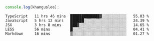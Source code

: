 ```js
console.log(khanguslee);
```

<!--START_SECTION:waka-->
```text
TypeScript   11 hrs 46 mins  █████████████▓░░░░░░░░░░░   55.03 % 
JavaScript   5 hrs 12 mins   ██████░░░░░░░░░░░░░░░░░░░   24.39 % 
JSX          3 hrs 8 mins    ███▓░░░░░░░░░░░░░░░░░░░░░   14.65 % 
LESS         56 mins         █░░░░░░░░░░░░░░░░░░░░░░░░   04.41 % 
Markdown     16 mins         ▒░░░░░░░░░░░░░░░░░░░░░░░░   01.27 % 
```
<!--END_SECTION:waka-->

<!--
**khanguslee/khanguslee** is a ✨ _special_ ✨ repository because its `README.md` (this file) appears on your GitHub profile.

Here are some ideas to get you started:

- 🔭 I’m currently working on ...
- 🌱 I’m currently learning ...
- 👯 I’m looking to collaborate on ...
- 🤔 I’m looking for help with ...
- 💬 Ask me about ...
- 📫 How to reach me: ...
- 😄 Pronouns: ...
- ⚡ Fun fact: ...
-->
